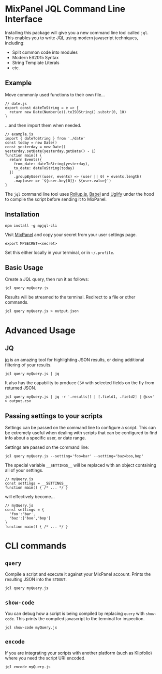 # MixPanel JQL Command Line Interface

Installing this package will give you a new command line tool called `jql`. This
enables you to write JQL using modern javascript techniques, including:

* Split common code into modules
* Modern ES2015 Syntax
* String Template Literals
* etc.


## Example

Move commonly used functions to their own file...
```
// date.js
export const dateToString = e => {
  return new Date(Number(e)).toISOString().substr(0, 10)
}
```

...and then import them when needed.
```
// example.js
import { dateToString } from './date'
const today = new Date()
const yesterday = new Date()
yesterday.setDate(yesterday.getDate() - 1)
function main() {
  return Events({
    from_date: dateToString(yesterday),
    to_date: dateToString(today)
  })
    .groupByUser((user, events) => (user || 0) + events.length)
    .map(user => `${user.key[0]}: ${user.value}`)
}
```

The `jql` command line tool uses [Rollup.js](https://rollupjs.org/),
[Babel](https://babeljs.io/) and [Uglify](https://github.com/mishoo/UglifyJS)
under the hood to compile the script before sending it to MixPanel.

## Installation

```
npm install -g mpjql-cli
```

Visit [MixPanel](http://mixpanel.com) and copy your secret from your user
settings page.
```
export MPSECRET=<secret>
```
Set this either locally in your terminal, or in `~/.profile`.

## Basic Usage

Create a JQL query, then run it as follows:

```
jql query myQuery.js
```

Results will be streamed to the terminal.  Redirect to a file or other commands.

```
jql query myQuery.js > output.json
```



# Advanced Usage

## JQ
[jq](https://stedolan.github.io/jq/) is an amazing tool for highlighting
JSON results, or doing additional filtering of your results.
```
jql query myQuery.js | jq
```

It also has the capability to produce `CSV` with selected fields on the fly from
returned JSON.
```
jql query myQuery.js | jq -r '.results[] | [.field1, .field2] | @csv' > output.csv
```

## Passing settings to your scripts

Settings can be passed on the command line to configure a script. This can be
extremely useful when dealing with scripts that can be configured to find info
about a specific user, or date range.

Settings are passed on the command line:
```
jql query myQuery.js --setting='foo=bar' --setting='baz=boo,bop'
```

The special variable `__SETTINGS__` will be replaced with an object containing
all of your settings.
```
// myQuery.js
const settings = __SETTINGS__
function main() { /* ... */ }
```
will effectively become...
```
// myQuery.js
const settings = {
  'foo':'bar',
  'baz':['boo','bop']
}
function main() { /* ... */ }
```

# CLI commands

## `query`

Compile a script and execute it against your MixPanel account. Prints the resulting
JSON into the `STDOUT`.
```
jql query myQuery.js
```

## `show-code`
You can debug how a script is being compiled by replacing `query` with
`show-code`. This prints the compiled javascript to the terminal for inspection.
```
jql show-code myQuery.js
```


## `encode`
If you are integrating your scripts with another platform (such as Klipfolio)
where you need the script URI encoded.
```
jql encode myQuery.js
```
